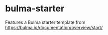 # bulma-starter

Features a Bulma starter template from https://bulma.io/documentation/overview/start/